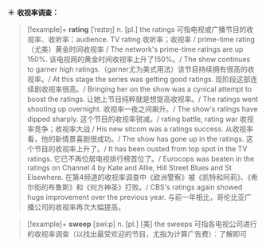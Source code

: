 ☀ <span class="category">**收视率调查：**</span>
>[!example]+ <span class="vocabulary">**rating**</span> [ˈreɪtɪŋ]
> <span class="definition">n. [pl.] the ratings 可指电视或广播节目的收视率、收听率：</span>audience. TV rating 收听率；收视率 / prime-time rating（尤美）黄金时间收视率 / The network's prime-time ratings are up 150%. 该电视网的黄金时间收视率上升了150%。/ The show continues to garner high ratings.（garner尤为美式用法）该节目持续拥有很高的收视率。/ At this stage the series was getting good ratings. 现阶段这部连续剧收视率很高。/ Bringing her on the show was a cynical attempt to boost the ratings. 让她上节目纯粹就是想提高收视率。/ The ratings went shooting up overnight. 收视率一夜之间飙升。/ The show's ratings have dipped sharply. 这个节目的收视率锐减。/ rating battle, rating war 收视率竞争；收视率大战 / His new sitcom was a ratings success. 从收视率看，他的新情景喜剧很成功。/ The show has gone up in the ratings. 这个节目的收视率上升了。/ It has been ousted from top spot in the TV ratings. 它已不再位居电视排行榜首位了。/ Eurocops was beaten in the ratings on Channel 4 by Kate and Allie, Hill Street Blues and St Elsewhere. 在第4频道的收视率调查中《欧洲警察》被《凯特和阿莉》、《希尔街的布鲁斯》和《何方神圣》打败。/ CBS's ratings again showed huge improvement over the previous year. 与前一年相比，哥伦比亚广播公司的收视率再次大幅提高。

>[!example]+ <span class="vocabulary">**sweep**</span> [swi:p] 
> <span class="definition">n. [pl.] [美] the sweeps 可指各电视公司进行的收视率调查（以找出最受欢迎的节目，尤指为计算广告费）：</span>了解即可

